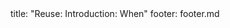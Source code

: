 <frontmatter>
title: "Reuse: Introduction: When"
footer: footer.md
</frontmatter>

<include src="unit-inPage-asFlat.md" boilerplate />
